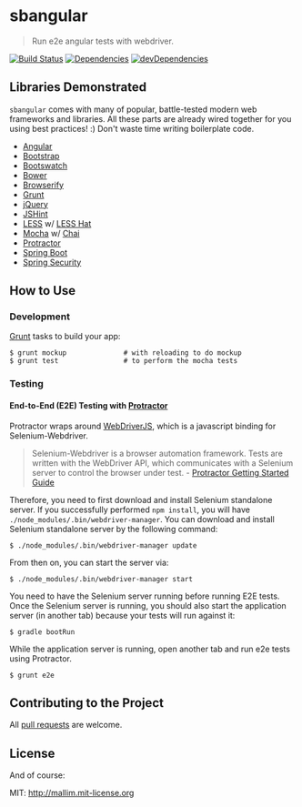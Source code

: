 sbangular 
=========

> Run e2e angular tests with webdriver.

[![Build Status](https://travis-ci.org/mallim/sbangular.svg?branch=master)](https://travis-ci.org/mallim/sbangular)
[![Dependencies](https://david-dm.org/mallim/sbangular.png)](https://david-dm.org/mallim/sbangular)
[![devDependencies](https://david-dm.org/mallim/sbangular/dev-status.png)](https://david-dm.org/mallim/sbangular#info=devDependencies&view=table)

## Libraries Demonstrated

`sbangular` comes with many of popular, battle-tested modern web frameworks and libraries. All these parts are already wired together for you using best practices! :) Don't waste time writing boilerplate code.

  * [Angular](http://angularjs.org/)
  * [Bootstrap](http://getbootstrap.com/)
  * [Bootswatch](http://bootswatch.com/)
  * [Bower](http://bower.io/)
  * [Browserify](https://github.com/substack/node-browserify)
  * [Grunt](http://gruntjs.com/)
  * [jQuery](http://jquery.com/)
  * [JSHint](http://www.jshint.com/)
  * [LESS](http://lesscss.org/) w/ [LESS Hat](http://lesshat.com/)  
  * [Mocha](http://mochajs.org/) w/ [Chai](http://chaijs.com/)
  * [Protractor](https://github.com/angular/protractor)
  * [Spring Boot](http://projects.spring.io/spring-boot/)
  * [Spring Security](http://projects.spring.io/spring-security/)
  
## How to Use  
  
### Development

  [Grunt](http://gruntjs.com/) tasks to build your app:

    $ grunt mockup              # with reloading to do mockup
    $ grunt test                # to perform the mocha tests
        
### Testing

#### End-to-End (E2E) Testing with [Protractor](https://github.com/angular/protractor)

  Protractor wraps around [WebDriverJS](https://code.google.com/p/selenium/wiki/WebDriverJs), which is a javascript binding for Selenium-Webdriver.

  > Selenium-Webdriver is a browser automation framework. Tests are written with the WebDriver API, which communicates with a Selenium server to control the browser under test. - [Protractor Getting Started Guide](https://github.com/angular/protractor/blob/master/docs/getting-started.md)

  Therefore, you need to first download and install Selenium standalone server. If you successfully performed `npm install`, you will have `./node_modules/.bin/webdriver-manager`. You can download and install Selenium standalone server by the following command:

    $ ./node_modules/.bin/webdriver-manager update

  From then on, you can start the server via:

    $ ./node_modules/.bin/webdriver-manager start
            
  You need to have the Selenium server running before running E2E tests. Once the Selenium server is running, you should also start the application server (in another tab) because your tests will run against it:
     
    $ gradle bootRun
    
  While the application server is running, open another tab and run e2e tests using Protractor.
  
    $ grunt e2e
    
## Contributing to the Project

  All [pull requests](https://help.github.com/articles/using-pull-requests) are welcome.


## License

And of course:

MIT: http://mallim.mit-license.org

